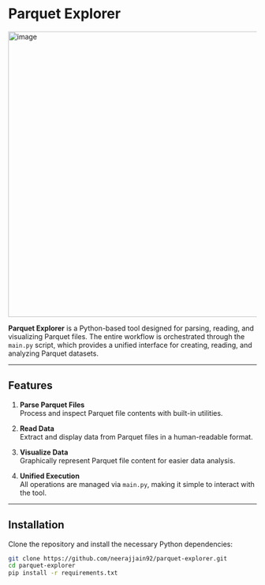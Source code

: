 # Parquet Explorer

<img width="578" alt="image" src="https://github.com/user-attachments/assets/a2445f82-6daf-428b-9943-8d3c2476f629" />


**Parquet Explorer** is a Python-based tool designed for parsing, reading, and visualizing Parquet files. The entire workflow is orchestrated through the `main.py` script, which provides a unified interface for creating, reading, and analyzing Parquet datasets.

---

## Features

1. **Parse Parquet Files**  
   Process and inspect Parquet file contents with built-in utilities.

2. **Read Data**  
   Extract and display data from Parquet files in a human-readable format.

3. **Visualize Data**  
   Graphically represent Parquet file content for easier data analysis.

4. **Unified Execution**  
   All operations are managed via `main.py`, making it simple to interact with the tool.

---

## Installation

Clone the repository and install the necessary Python dependencies:

```bash
git clone https://github.com/neerajjain92/parquet-explorer.git
cd parquet-explorer
pip install -r requirements.txt
